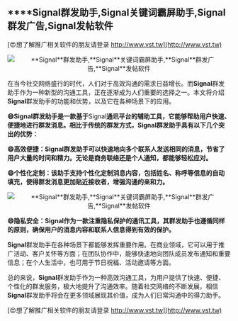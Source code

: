 ## ****Signal**群发助手,**Signal**关键词霸屏助手,**Signal**群发广告,**Signal**发帖软件**

[😍想了解推广相关软件的朋友请登录 http://www.vst.tw](http://www.vst.tw)

 <center><img src="https://vst.tw/MP4/tuiguang/png/1.png" alt="**Signal**群发助手,**Signal**关键词霸屏助手,**Signal**群发广告,**Signal**发帖软件"></center>

在当今社交网络盛行的时代，人们对于高效沟通的需求日益增长。而**Signal**群发助手作为一种新型的沟通工具，正在逐渐成为人们重要的选择之一。本文将介绍**Signal**群发助手的功能和优势，以及它在各种场景下的应用。

**😄**Signal**群发助手是一款基于**Signal**通讯平台的辅助工具，它能够帮助用户快速、便捷地进行群发消息。相比于传统的群发方式，**Signal**群发助手具有以下几个突出的优势：**

**😄高效便捷：**Signal**群发助手可以快速地向多个联系人发送相同的消息，节省了用户大量的时间和精力。无论是商务联络还是个人通知，都能够轻松应对。**

**😄个性化定制：该助手支持个性化定制消息内容，包括姓名、称呼等信息的自动填充，使得群发消息更加贴近接收者，增强沟通的亲和力。**

 <center><img src="https://vst.tw/MP4/tuiguang/png/6.png" alt="**Signal**群发助手,**Signal**关键词霸屏助手,**Signal**群发广告,**Signal**发帖软件"></center>

**😄隐私安全：**Signal**作为一款注重隐私保护的通讯工具，其群发助手也遵循同样的原则，确保用户的消息内容和联系人信息得到有效的保护。**

**Signal**群发助手在各种场景下都能够发挥重要作用。在商业领域，它可以用于推广活动、客户关怀等方面；在团队协作中，能够快速地向团队成员发布通知和重要信息；在个人生活中，也可用于节日祝福、活动邀请等方面。

总的来说，**Signal**群发助手作为一种高效沟通工具，为用户提供了快速、便捷、个性化的群发服务，极大地提升了沟通效率。随着社交网络的不断发展，相信**Signal**群发助手将会在更多领域展现其价值，成为人们日常沟通中的得力助手。

[😍想了解推广相关软件的朋友请登录 http://www.vst.tw](http://www.vst.tw)



